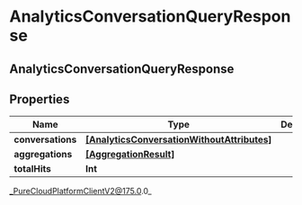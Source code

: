 # AnalyticsConversationQueryResponse

## AnalyticsConversationQueryResponse

## Properties

|Name | Type | Description | Notes|
|------------ | ------------- | ------------- | -------------|
| **conversations** | [**[AnalyticsConversationWithoutAttributes]**]([AnalyticsConversationWithoutAttributes]) |  | [optional] |
| **aggregations** | [**[AggregationResult]**]([AggregationResult]) |  | [optional] |
| **totalHits** | **Int** |  | [optional] |



_PureCloudPlatformClientV2@175.0.0_

